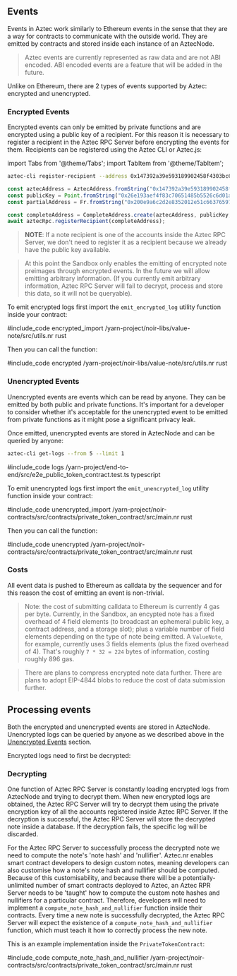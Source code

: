 ## Events
Events in Aztec work similarly to Ethereum events in the sense that they are a way for contracts to communicate with the outside world.
They are emitted by contracts and stored inside each instance of an AztecNode.
> Aztec events are currently represented as raw data and are not ABI encoded.
> ABI encoded events are a feature that will be added in the future.

Unlike on Ethereum, there are 2 types of events supported by Aztec: encrypted and unencrypted.

### Encrypted Events
Encrypted events can only be emitted by private functions and are encrypted using a public key of a recipient.
For this reason it is necessary to register a recipient in the Aztec RPC Server before encrypting the events for them.
Recipients can be registered using the Aztec CLI or Aztec.js:

import Tabs from '@theme/Tabs';
import TabItem from '@theme/TabItem';

<Tabs groupId="events">
<TabItem value="cli" label="Aztec CLI">

```bash
aztec-cli register-recipient --address 0x147392a39e593189902458f4303bc6e0a39128c5a1c1612f76527a162d36d529 --public-key 0x26e193aef4f83c70651485b5526c6d01a36d763223ab24efd1f9ff91b394ac0c20ad99d0ef669dc0dde8d5f5996c63105de8e15c2c87d8260b9e6f02f72af622 --partial-address 0x200e9a6c2d2e8352012e51c6637659713d336405c29386c7c4ac56779ab54fa7
```

</TabItem>
<TabItem value="js" label="Aztec.js">

```ts
const aztecAddress = AztecAddress.fromString("0x147392a39e593189902458f4303bc6e0a39128c5a1c1612f76527a162d36d529");
const publicKey = Point.fromString("0x26e193aef4f83c70651485b5526c6d01a36d763223ab24efd1f9ff91b394ac0c20ad99d0ef669dc0dde8d5f5996c63105de8e15c2c87d8260b9e6f02f72af622");
const partialAddress = Fr.fromString("0x200e9a6c2d2e8352012e51c6637659713d336405c29386c7c4ac56779ab54fa7");

const completeAddress = CompleteAddress.create(aztecAddress, publicKey, partialKey); 
await aztecRpc.registerRecipient(completeAddress);
```

</TabItem>
</Tabs>

> **NOTE**: If a note recipient is one of the accounts inside the Aztec RPC Server, we don't need to register it as a recipient because we already have the public key available.

> At this point the Sandbox only enables the emitting of encrypted note preimages through encrypted events.
> In the future we will allow emitting arbitrary information.
> (If you currently emit arbitrary information, Aztec RPC Server will fail to decrypt, process and store this data, so it will not be queryable).

To emit encrypted logs first import the `emit_encrypted_log` utility function inside your contract:

#include_code encrypted_import /yarn-project/noir-libs/value-note/src/utils.nr rust

Then you can call the function:

#include_code encrypted /yarn-project/noir-libs/value-note/src/utils.nr rust


### Unencrypted Events
Unencrypted events are events which can be read by anyone.
They can be emitted by both public and private functions.
It's important for a developer to consider whether it's acceptable for the unencrypted event to be emitted from private functions as it might pose a significant privacy leak.

Once emitted, unencrypted events are stored in AztecNode and can be queried by anyone:
<Tabs groupId="events">
<TabItem value="cli" label="Aztec CLI">

```bash
aztec-cli get-logs --from 5 --limit 1
```

</TabItem>
<TabItem value="js" label="Aztec.js">

#include_code logs /yarn-project/end-to-end/src/e2e_public_token_contract.test.ts typescript

</TabItem>
</Tabs>

To emit unencrypted logs first import the `emit_unencrypted_log` utility function inside your contract:

#include_code unencrypted_import /yarn-project/noir-contracts/src/contracts/private_token_contract/src/main.nr rust

Then you can call the function:

#include_code unencrypted /yarn-project/noir-contracts/src/contracts/private_token_contract/src/main.nr rust

### Costs

All event data is pushed to Ethereum as calldata by the sequencer and for this reason the cost of emitting an event is non-trivial.

> Note: the cost of submitting calldata to Ethereum is currently 4 gas per byte. Currently, in the Sandbox, an encypted note has a fixed overhead of 4 field elements (to broadcast an ephemeral public key, a contract address, and a storage slot); plus a variable number of field elements depending on the type of note being emitted.
> A `ValueNote`, for example, currently uses 3 fields elements (plus the fixed overhead of 4). That's roughly `7 * 32 = 224` bytes of information, costing roughly 896 gas.

> There are plans to compress encrypted note data further.
> There are plans to adopt EIP-4844 blobs to reduce the cost of data submission further.

## Processing events
Both the encrypted and unencrypted events are stored in AztecNode.
Unencrypted logs can be queried by anyone as we described above in the [Unencrypted Events](#unencrypted-events) section.

Encrypted logs need to first be decrypted:

### Decrypting
One function of Aztec RPC Server is constantly loading encrypted logs from AztecNode and trying to decrypt them.
When new encrypted logs are obtained, the Aztec RPC Server will try to decrypt them using the private encryption key of all the accounts registered inside Aztec RPC Server.
If the decryption is successful, the Aztec RPC Server will store the decrypted note inside a database.
If the decryption fails, the specific log will be discarded.

For the Aztec RPC Server to successfully process the decrypted note we need to compute the note's 'note hash' and 'nullifier'.
Aztec.nr enables smart contract developers to design custom notes, meaning developers can also customise how a note's note hash and nullifier should be computed. Because of this customisability, and because there will be a potentially-unlimited number of smart contracts deployed to Aztec, an Aztec RPR Server needs to be 'taught' how to compute the custom note hashes and nullifiers for a particular contract. Therefore, developers will need to implement a `compute_note_hash_and_nullifier` function inside their contracts.
Every time a new note is successfully decrypted, the Aztec RPC Server will expect the existence of a `compute_note_hash_and_nullifier` function, which must teach it how to correctly process the new note.

This is an example implementation inside the `PrivateTokenContract`:

#include_code compute_note_hash_and_nullifier /yarn-project/noir-contracts/src/contracts/private_token_contract/src/main.nr rust
